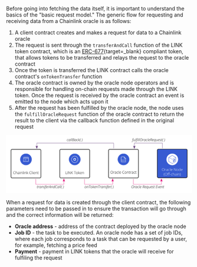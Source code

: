 Before going into fetching the data itself, it is important to understand the basics of the "basic request model." The generic flow for requesting and receiving data from a Chainlink oracle is as follows:

1. A client contract creates and makes a request for data to a Chainlink oracle
2. The request is sent through the `transferAndCall` function of the LINK token contract, which is an [ERC-677](https://github.com/ethereum/EIPs/issues/677){target=_blank} compliant token, that allows tokens to be transferred and relays the request to the oracle contract
3. Once the token is transferred the LINK contract calls the oracle contract's `onTokenTransfer` function
4. The oracle contract is owned by the oracle node operators and is responsible for handling on-chain requests made through the LINK token. Once the request is received by the oracle contract an event is emitted to the node which acts upon it
5. After the request has been fulfilled by the oracle node, the node uses the `fulfillOracleRequest` function of the oracle contract to return the result to the client via the callback function defined in the original request

![Basic Request Diagram](/images/builders/integrations/oracles/chainlink/chainlink-basic-request.png)

When a request for data is created through the client contract, the following parameters need to be passed in to ensure the transaction will go through and the correct information will be returned:

 - **Oracle address** - address of the contract deployed by the oracle node
 - **Job ID** - the task to be executed. An oracle node has a set of job IDs, where each job corresponds to a task that can be requested by a user, for example, fetching a price feed
 - **Payment** - payment in LINK tokens that the oracle will receive for fulfiling the request